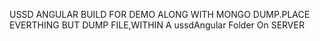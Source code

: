 USSD ANGULAR BUILD FOR DEMO ALONG WITH MONGO DUMP.PLACE EVERTHING BUT DUMP FILE,WITHIN A ussdAngular Folder On SERVER
